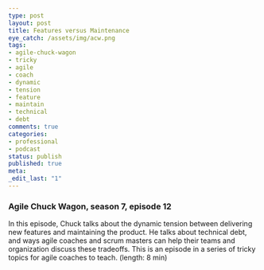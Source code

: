 ```yaml
---
type: post
layout: post
title: Features versus Maintenance
eye_catch: /assets/img/acw.png
tags:
- agile-chuck-wagon
- tricky
- agile
- coach
- dynamic
- tension
- feature
- maintain
- technical
- debt
comments: true
categories:
- professional
- podcast
status: publish
published: true
meta:
_edit_last: "1"
---
```


### Agile Chuck Wagon, season 7, episode 12

In this episode, Chuck talks about the dynamic tension between delivering new features and maintaining the product. He talks about technical debt, and ways agile coaches and scrum masters can help their teams and organization discuss these tradeoffs. This is an episode in a series of tricky topics for agile coaches to teach. (length: 8 min)
